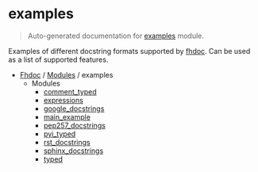 # examples

> Auto-generated documentation for [examples](../../examples/__init__.py) module.

Examples of different docstring formats supported by [fhdoc](../fhdoc/index.md#fhdoc).
Can be used as a list of supported features.

- [Fhdoc](../README.md#fhdoc-index) / [Modules](../README.md#fhdoc-modules) / examples
    - Modules
        - [comment_typed](comment_typed.md#comment_typed)
        - [expressions](expressions.md#expressions)
        - [google_docstrings](google_docstrings.md#google_docstrings)
        - [main_example](main_example.md#main_example)
        - [pep257_docstrings](pep257_docstrings.md#pep257_docstrings)
        - [pyi_typed](pyi_typed.md#pyi_typed)
        - [rst_docstrings](rst_docstrings.md#rst_docstrings)
        - [sphinx_docstrings](sphinx_docstrings.md#sphinx_docstrings)
        - [typed](typed.md#typed)
